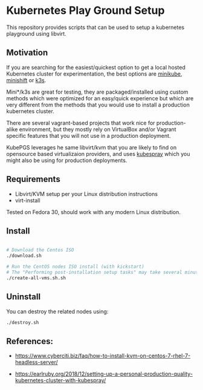 # Kubernetes Play Ground Setup 

This repository provides scripts that can be used to setup a kubernetes playground using libvirt.

## Motivation

If you are searching for the easiest/quickest option to get a local hosted Kubernetes cluster for experimentation, the best options are [minikube](https://kubernetes.io/docs/tasks/tools/install-minikube/), [minishift](https://docs.okd.io/latest/minishift/getting-started/installing.html) or [k3s](https://k3s.io/). 

Mini*/k3s are great for testing, they are packaged/installed using custom methods which were optimized for an easy/quick experience but which are very different from the methods that you would use to install a production kubernetes cluster.

There are several vagrant-based projects that work nice for production-alike environment, but they mostly rely on VirtualBox and/or Vagrant specific features that you will not use in a production deployment.

KubePGS leverages he same libvirt/kvm that you are likely to find on opensource based virtualizaion providers, and uses [kubespray](https://github.com/kubernetes-sigs/kubespray) which you might also be using for production deployments.


## Requirements

- Libvirt/KVM setup per your Linux distribution instructions
- virt-install

Tested on Fedora 30, should work with any modern Linux distribution.

## Install

```sh

# Download the Centos ISO
./download.sh

# Run the CentOS nodes ISO install (with kickstart)
# The "Performing post-installation setup tasks" may take several minutes
./create-all-vms.sh.sh

```


## Uninstall

You can destroy the related nodes using:
```sh
./destroy.sh
```

## References:

- https://www.cyberciti.biz/faq/how-to-install-kvm-on-centos-7-rhel-7-headless-server/

- https://earlruby.org/2018/12/setting-up-a-personal-production-quality-kubernetes-cluster-with-kubespray/

